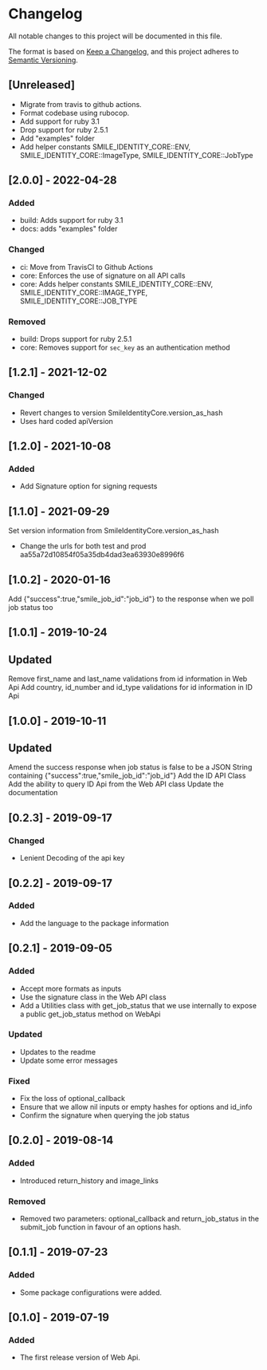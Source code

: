 # Changelog
All notable changes to this project will be documented in this file.

The format is based on [Keep a Changelog](https://keepachangelog.com/en/1.0.0/),
and this project adheres to [Semantic Versioning](https://semver.org/spec/v2.0.0.html).

## [Unreleased]

- Migrate from travis to github actions.
- Format codebase using rubocop.
- Add support for ruby 3.1
- Drop support for ruby 2.5.1
- Add "examples" folder
- Add helper constants SMILE_IDENTITY_CORE::ENV, SMILE_IDENTITY_CORE::ImageType, SMILE_IDENTITY_CORE::JobType


## [2.0.0] - 2022-04-28

### Added
- build: Adds support for ruby 3.1
- docs: adds "examples" folder

### Changed
- ci: Move from TravisCI to Github Actions
- core: Enforces the use of signature on all API calls
- core: Adds helper constants SMILE_IDENTITY_CORE::ENV, SMILE_IDENTITY_CORE::IMAGE_TYPE, SMILE_IDENTITY_CORE::JOB_TYPE

### Removed
- build: Drops support for ruby 2.5.1
- core: Removes support for `sec_key` as an authentication method
  
## [1.2.1] - 2021-12-02
### Changed
- Revert changes to version SmileIdentityCore.version_as_hash
- Uses hard coded apiVersion

## [1.2.0] - 2021-10-08
### Added
- Add Signature option for signing requests

## [1.1.0] - 2021-09-29
Set version information from SmileIdentityCore.version_as_hash
- Change the urls for both test and prod aa55a72d10854f05a35db4dad3ea63930e8996f6

## [1.0.2] - 2020-01-16
Add {"success":true,"smile_job_id":"job_id"} to the response when we poll job status too

## [1.0.1] - 2019-10-24
## Updated
Remove first_name and last_name validations from id information in Web Api
Add country, id_number and id_type validations for id information in ID Api

## [1.0.0] - 2019-10-11
## Updated
Amend the success response when job status is false to be a JSON String containing {"success":true,"smile_job_id":"job_id"}
Add the ID API Class
Add the ability to query ID Api from the Web API class
Update the documentation

## [0.2.3] - 2019-09-17
### Changed
- Lenient Decoding of the api key

## [0.2.2] - 2019-09-17
### Added
- Add the language to the package information

## [0.2.1] - 2019-09-05

### Added
- Accept more formats as inputs
- Use the signature class in the Web API class
- Add a Utilities class with get_job_status that we use internally to expose a public get_job_status method on WebApi

### Updated
- Updates to the readme
- Update some error messages

### Fixed
- Fix the loss of optional_callback
- Ensure that we allow nil inputs or empty hashes for options and id_info
- Confirm the signature when querying the job status

## [0.2.0] - 2019-08-14
### Added
- Introduced return_history and image_links

### Removed
- Removed two parameters: optional_callback and return_job_status in the submit_job function in favour of an options hash.

## [0.1.1] - 2019-07-23
### Added
- Some package configurations were added.

## [0.1.0] - 2019-07-19
### Added
- The first release version of Web Api.

